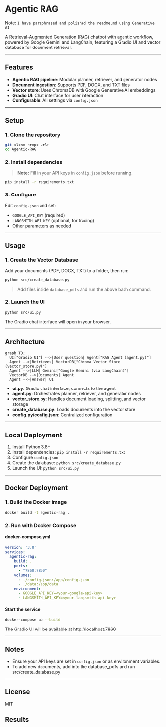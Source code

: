 # Agentic RAG

Note:
``` I have paraphrased and polished the readme.md using Generative AI ```

A Retrieval-Augmented Generation (RAG) chatbot with agentic workflow, powered by Google Gemini and LangChain, featuring a Gradio UI and vector database for document retrieval.

---

## Features
- **Agentic RAG pipeline**: Modular planner, retriever, and generator nodes
- **Document ingestion**: Supports PDF, DOCX, and TXT files
- **Vector store**: Uses ChromaDB with Google Generative AI embeddings
- **Gradio UI**: Chat interface for user interaction
- **Configurable**: All settings via `config.json`

---

## Setup

### 1. Clone the repository
```bash
git clone <repo-url>
cd Agentic-RAG
```

### 2. Install dependencies
> **Note:** Fill in your API keys in `config.json` before running.

```bash
pip install -r requirements.txt
```

### 3. Configure
Edit `config.json` and set:
- `GOOGLE_API_KEY` (required)
- `LANGSMITH_API_KEY` (optional, for tracing)
- Other parameters as needed

---

## Usage

### 1. Create the Vector Database
Add your documents (PDF, DOCX, TXT) to a folder, then run:

```bash
python src/create_database.py
```
> Add files inside `database_pdfs` and run the above bash command.

### 2. Launch the UI
```bash
python src/ui.py
```
The Gradio chat interface will open in your browser.

---

## Architecture

```mermaid
graph TD;
  UI["Gradio UI"] -->|User question| Agent["RAG Agent (agent.py)"]
  Agent -->|Retrieves| VectorDB["Chroma Vector Store (vector_store.py)"]
  Agent -->|LLM| Gemini["Google Gemini (via LangChain)"]
  VectorDB -->|Documents| Agent
  Agent -->|Answer| UI
```

- **ui.py**: Gradio chat interface, connects to the agent
- **agent.py**: Orchestrates planner, retriever, and generator nodes
- **vector_store.py**: Handles document loading, splitting, and vector storage
- **create_database.py**: Loads documents into the vector store
- **config.py/config.json**: Centralized configuration

---

## Local Deployment

1. Install Python 3.8+
2. Install dependencies: `pip install -r requirements.txt`
3. Configure `config.json`
4. Create the database: `python src/create_database.py`
5. Launch the UI: `python src/ui.py`

---

## Docker Deployment

### 1. Build the Docker image
```bash
docker build -t agentic-rag .
```

### 2. Run with Docker Compose

#### docker-compose.yml
```yaml
version: '3.8'
services:
  agentic-rag:
    build: .
    ports:
      - "7860:7860"
    volumes:
      - ./config.json:/app/config.json
      - ./data:/app/data
    environment:
      - GOOGLE_API_KEY=<your-google-api-key>
      - LANGSMITH_API_KEY=<your-langsmith-api-key>
```

#### Start the service
```bash
docker-compose up --build
```

The Gradio UI will be available at [http://localhost:7860](http://localhost:7860)

---

## Notes
- Ensure your API keys are set in `config.json` or as environment variables.
- To add new documents, add into the database_pdfs and run src/create_database.py

---

## License
MIT


## Results
